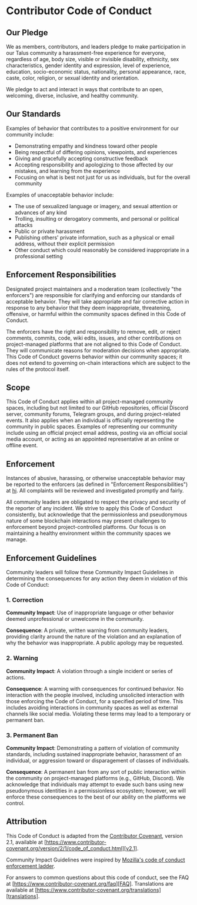 # Contributor Code of Conduct

## Our Pledge

We as members, contributors, and leaders pledge to make participation in our Talus
community a harassment-free experience for everyone, regardless of age, body
size, visible or invisible disability, ethnicity, sex characteristics, gender
identity and expression, level of experience, education, socio-economic status,
nationality, personal appearance, race, caste, color, religion, or sexual
identity and orientation.

We pledge to act and interact in ways that contribute to an open, welcoming,
diverse, inclusive, and healthy community.

## Our Standards

Examples of behavior that contributes to a positive environment for our
community include:

- Demonstrating empathy and kindness toward other people
- Being respectful of differing opinions, viewpoints, and experiences
- Giving and gracefully accepting constructive feedback
- Accepting responsibility and apologizing to those affected by our mistakes,
  and learning from the experience
- Focusing on what is best not just for us as individuals, but for the overall
  community

Examples of unacceptable behavior include:

- The use of sexualized language or imagery, and sexual attention or advances of
  any kind
- Trolling, insulting or derogatory comments, and personal or political attacks
- Public or private harassment
- Publishing others' private information, such as a physical or email address,
  without their explicit permission
- Other conduct which could reasonably be considered inappropriate in a
  professional setting

## Enforcement Responsibilities

Designated project maintainers and a moderation team (collectively "the enforcers") are responsible for clarifying and enforcing our standards of acceptable behavior. They will take appropriate and fair corrective action in response to any behavior that they deem inappropriate, threatening, offensive, or harmful within the community spaces defined in this Code of Conduct.

The enforcers have the right and responsibility to remove, edit, or reject comments, commits, code, wiki edits, issues, and other contributions on project-managed platforms that are not aligned to this Code of Conduct. They will communicate reasons for moderation decisions when appropriate. This Code of Conduct governs behavior within our community spaces; it does not extend to governing on-chain interactions which are subject to the rules of the protocol itself.

## Scope

This Code of Conduct applies within all project-managed community spaces, including but not limited to our GitHub repositories, official Discord server, community forums, Telegram groups, and during project-related events. It also applies when an individual is officially representing the community in public spaces. Examples of representing our community include using an official project email address, posting via an official social media account, or acting as an appointed representative at an online or offline event.

## Enforcement

Instances of abusive, harassing, or otherwise unacceptable behavior may be
reported to the enforcers (as defined in "Enforcement Responsibilities") at
[hi].
All complaints will be reviewed and investigated promptly and fairly.

All community leaders are obligated to respect the privacy and security of the
reporter of any incident. We strive to apply this Code of Conduct consistently, but acknowledge that the permissionless and pseudonymous nature of some blockchain interactions may present challenges to enforcement beyond project-controlled platforms. Our focus is on maintaining a healthy environment within the community spaces we manage.

## Enforcement Guidelines

Community leaders will follow these Community Impact Guidelines in determining
the consequences for any action they deem in violation of this Code of Conduct:

### 1. Correction

**Community Impact**: Use of inappropriate language or other behavior deemed
unprofessional or unwelcome in the community.

**Consequence**: A private, written warning from community leaders, providing
clarity around the nature of the violation and an explanation of why the
behavior was inappropriate. A public apology may be requested.

### 2. Warning

**Community Impact**: A violation through a single incident or series of
actions.

**Consequence**: A warning with consequences for continued behavior. No
interaction with the people involved, including unsolicited interaction with
those enforcing the Code of Conduct, for a specified period of time. This
includes avoiding interactions in community spaces as well as external channels
like social media. Violating these terms may lead to a temporary or permanent
ban.

### 3. Permanent Ban

**Community Impact**: Demonstrating a pattern of violation of community
standards, including sustained inappropriate behavior, harassment of an
individual, or aggression toward or disparagement of classes of individuals.

**Consequence**: A permanent ban from any sort of public interaction within the
community on project-managed platforms (e.g., GitHub, Discord). We acknowledge that individuals may attempt to evade such bans using new pseudonymous identities in a permissionless ecosystem; however, we will enforce these consequences to the best of our ability on the platforms we control.

## Attribution

This Code of Conduct is adapted from the [Contributor Covenant][homepage],
version 2.1, available at
[https://www.contributor-covenant.org/version/2/1/code_of_conduct.html][v2.1].

Community Impact Guidelines were inspired by
[Mozilla's code of conduct enforcement ladder][Mozilla CoC].

For answers to common questions about this code of conduct, see the FAQ at
[https://www.contributor-covenant.org/faq][FAQ]. Translations are available at
[https://www.contributor-covenant.org/translations][translations].

[homepage]: https://www.contributor-covenant.org
[v2.1]: https://www.contributor-covenant.org/version/2/1/code_of_conduct.html
[Mozilla CoC]: https://github.com/mozilla/diversity
[FAQ]: https://www.contributor-covenant.org/faq
[translations]: https://www.contributor-covenant.org/translations
[hi]: hi@talus.network
